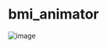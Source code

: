 # bmi_animator
![image](https://user-images.githubusercontent.com/121867877/229516270-31c53270-11d9-482d-a687-addd3fba8db3.png)
